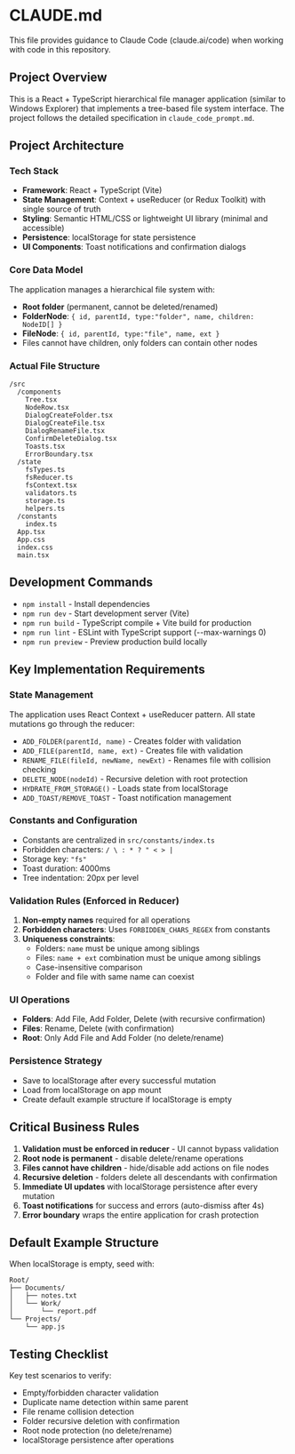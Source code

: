 # CLAUDE.md

This file provides guidance to Claude Code (claude.ai/code) when working with code in this repository.

## Project Overview

This is a React + TypeScript hierarchical file manager application (similar to Windows Explorer) that implements a tree-based file system interface. The project follows the detailed specification in `claude_code_prompt.md`.

## Project Architecture

### Tech Stack
- **Framework**: React + TypeScript (Vite)
- **State Management**: Context + useReducer (or Redux Toolkit) with single source of truth
- **Styling**: Semantic HTML/CSS or lightweight UI library (minimal and accessible)
- **Persistence**: localStorage for state persistence
- **UI Components**: Toast notifications and confirmation dialogs

### Core Data Model
The application manages a hierarchical file system with:
- **Root folder** (permanent, cannot be deleted/renamed)
- **FolderNode**: `{ id, parentId, type:"folder", name, children: NodeID[] }`
- **FileNode**: `{ id, parentId, type:"file", name, ext }`
- Files cannot have children, only folders can contain other nodes

### Actual File Structure
```
/src
  /components
    Tree.tsx
    NodeRow.tsx
    DialogCreateFolder.tsx
    DialogCreateFile.tsx
    DialogRenameFile.tsx
    ConfirmDeleteDialog.tsx
    Toasts.tsx
    ErrorBoundary.tsx
  /state
    fsTypes.ts
    fsReducer.ts
    fsContext.tsx
    validators.ts
    storage.ts
    helpers.ts
  /constants
    index.ts
  App.tsx
  App.css
  index.css
  main.tsx
```

## Development Commands

- `npm install` - Install dependencies
- `npm run dev` - Start development server (Vite)
- `npm run build` - TypeScript compile + Vite build for production
- `npm run lint` - ESLint with TypeScript support (--max-warnings 0)
- `npm run preview` - Preview production build locally

## Key Implementation Requirements

### State Management
The application uses React Context + useReducer pattern. All state mutations go through the reducer:
- `ADD_FOLDER(parentId, name)` - Creates folder with validation
- `ADD_FILE(parentId, name, ext)` - Creates file with validation
- `RENAME_FILE(fileId, newName, newExt)` - Renames file with collision checking
- `DELETE_NODE(nodeId)` - Recursive deletion with root protection
- `HYDRATE_FROM_STORAGE()` - Loads state from localStorage
- `ADD_TOAST/REMOVE_TOAST` - Toast notification management

### Constants and Configuration
- Constants are centralized in `src/constants/index.ts`
- Forbidden characters: `/ \ : * ? " < > |`
- Storage key: `"fs"`
- Toast duration: 4000ms
- Tree indentation: 20px per level

### Validation Rules (Enforced in Reducer)
1. **Non-empty names** required for all operations
2. **Forbidden characters**: Uses `FORBIDDEN_CHARS_REGEX` from constants
3. **Uniqueness constraints**:
   - Folders: `name` must be unique among siblings
   - Files: `name + ext` combination must be unique among siblings
   - Case-insensitive comparison
   - Folder and file with same name can coexist

### UI Operations
- **Folders**: Add File, Add Folder, Delete (with recursive confirmation)
- **Files**: Rename, Delete (with confirmation)
- **Root**: Only Add File and Add Folder (no delete/rename)

### Persistence Strategy
- Save to localStorage after every successful mutation
- Load from localStorage on app mount
- Create default example structure if localStorage is empty

## Critical Business Rules

1. **Validation must be enforced in reducer** - UI cannot bypass validation
2. **Root node is permanent** - disable delete/rename operations  
3. **Files cannot have children** - hide/disable add actions on file nodes
4. **Recursive deletion** - folders delete all descendants with confirmation
5. **Immediate UI updates** with localStorage persistence after every mutation
6. **Toast notifications** for success and errors (auto-dismiss after 4s)
7. **Error boundary** wraps the entire application for crash protection

## Default Example Structure
When localStorage is empty, seed with:
```
Root/
├── Documents/
│   ├── notes.txt
│   └── Work/
│       └── report.pdf
└── Projects/
    └── app.js
```

## Testing Checklist
Key test scenarios to verify:
- Empty/forbidden character validation
- Duplicate name detection within same parent
- File rename collision detection
- Folder recursive deletion with confirmation
- Root node protection (no delete/rename)
- localStorage persistence after operations